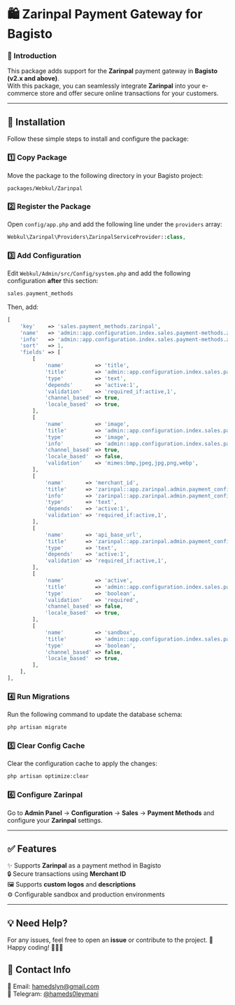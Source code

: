 # 🛍️ Zarinpal Payment Gateway for Bagisto

### 🎉 Introduction

This package adds support for the **Zarinpal** payment gateway in **Bagisto (v2.x and above)**.\
With this package, you can seamlessly integrate **Zarinpal** into your e-commerce store and offer secure online transactions for your customers.

---

## 👥 Installation

Follow these simple steps to install and configure the package:

### 1️⃣ Copy Package

Move the package to the following directory in your Bagisto project:

```
packages/Webkul/Zarinpal
```

### 2️⃣ Register the Package

Open `config/app.php` and add the following line under the `providers` array:

```php
Webkul\Zarinpal\Providers\ZarinpalServiceProvider::class,
```

### 3️⃣ Add Configuration

Edit `Webkul/Admin/src/Config/system.php` and add the following configuration **after** this section:

```php
sales.payment_methods
```

Then, add:

```php
[
    'key'    => 'sales.payment_methods.zarinpal',
    'name'   => 'admin::app.configuration.index.sales.payment-methods.zarinpal',
    'info'   => 'admin::app.configuration.index.sales.payment-methods.zarinpal-info',
    'sort'   => 1,
    'fields' => [
        [
            'name'          => 'title',
            'title'         => 'admin::app.configuration.index.sales.payment-methods.title',
            'type'          => 'text',
            'depends'       => 'active:1',
            'validation'    => 'required_if:active,1',
            'channel_based' => true,
            'locale_based'  => true,
        ],
        [
            'name'          => 'image',
            'title'         => 'admin::app.configuration.index.sales.payment-methods.logo',
            'type'          => 'image',
            'info'          => 'admin::app.configuration.index.sales.payment-methods.logo-information',
            'channel_based' => true,
            'locale_based'  => false,
            'validation'    => 'mimes:bmp,jpeg,jpg,png,webp',
        ],
        [
            'name'       => 'merchant_id',
            'title'      => 'zarinpal::app.zarinpal.admin.payment_config.title',
            'info'       => 'zarinpal::app.zarinpal.admin.payment_config.title_description',
            'type'       => 'text',
            'depends'    => 'active:1',
            'validation' => 'required_if:active,1',
        ],
        [
            'name'       => 'api_base_url',
            'title'      => 'zarinpal::app.zarinpal.admin.payment_config.api_base_url',
            'type'       => 'text',
            'depends'    => 'active:1',
            'validation' => 'required_if:active,1',
        ],
        [
            'name'          => 'active',
            'title'         => 'admin::app.configuration.index.sales.payment-methods.status',
            'type'          => 'boolean',
            'validation'    => 'required',
            'channel_based' => false,
            'locale_based'  => true,
        ],
        [
            'name'          => 'sandbox',
            'title'         => 'admin::app.configuration.index.sales.payment-methods.sandbox',
            'type'          => 'boolean',
            'channel_based' => false,
            'locale_based'  => true,
        ],
    ],
],
```

### 4️⃣ Run Migrations

Run the following command to update the database schema:

```sh
php artisan migrate
```

### 5️⃣ Clear Config Cache

Clear the configuration cache to apply the changes:

```sh
php artisan optimize:clear
```

### 6️⃣ Configure Zarinpal

Go to **Admin Panel** → **Configuration** → **Sales** → **Payment Methods** and configure your **Zarinpal** settings.

---

## ✅ Features

✨ Supports **Zarinpal** as a payment method in Bagisto\
🔒 Secure transactions using **Merchant ID**\
🖼️ Supports **custom logos** and **descriptions**\
⚙️ Configurable sandbox and production environments

---

## 💡 Need Help?

For any issues, feel free to open an **issue** or contribute to the project. 🚀\
Happy coding! 👨‍💻🎉


## 👥 Contact Info

📧 Email: [hamedslyn@gmail.com](mailto:hamedslyn@gmail.com)\
📢 Telegram: [@hameds0leymani](https://t.me/hameds0leymani)



